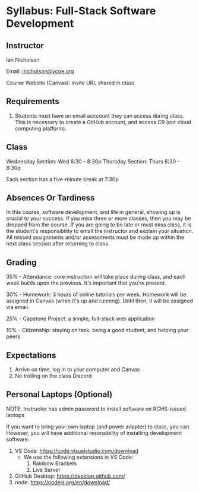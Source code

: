 # Syllabus: Full-Stack Software Development

## Instructor

Ian Nicholson

Email: inicholson@vcoe.org

Course Website (Canvas): invite URL shared in class

## Requirements

1. Students must have an email acccount they can access during class. This is necessary to create a GitHub account, and access C9 (our cloud computing platform).

## Class

Wednesday Section: Wed 6:30 - 8:30p
Thursday Section: Thurs 6:30 - 8:30p

Each section has a five-minute break at 7:30p

## Absences Or Tardiness

In this course, software development, and life in general, showing up is crucial to your success. If you miss three or more classes, then you may be dropped from the course. If you are going to be late or must miss class, it is the student's responsibility to email the instructor and explain your situation. All missed assignments and/or assessments must be made up within the next class session after returning to class.

## Grading

35% - Attendance: core instruction will take place during class, and each week builds upon the previous. It's important that you're present.

30% - Homework: 3 hours of online tutorials per week. Homework will be assigned in Canvas (when it's up and running). Until then, it will be assigned via email.

25% - Capstone Project: a simple, full-stack web application

10% - Citizenship: staying on task, being a good student, and helping your peers

## Expectations

1. Arrive on time, log in to your computer and Canvas
3. No trolling on the class Discord

## Personal Laptops (Optional)

NOTE: Instructor has admin password to install software on RCHS-issued laptops

If you want to bring your own laptop (and power adapter) to class, you can. However, you will have additional resonsibility of installing development software:

1. VS Code: https://code.visualstudio.com/download
    * We use the following extensions in VS Code:
      1. Rainbow Brackets
      2. Live Server
2. GitHub Desktop: https://desktop.github.com/
3. node: https://nodejs.org/en/download/

